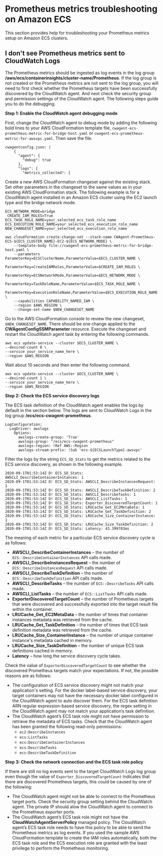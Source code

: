 # Prometheus metrics troubleshooting on Amazon ECS<a name="ContainerInsights-Prometheus-troubleshooting-ECS"></a>

This section provides help for troubleshooting your Prometheus metrics setup on Amazon ECS clusters\. 

## I don't see Prometheus metrics sent to CloudWatch Logs<a name="ContainerInsights-Prometheus-troubleshooting-ECS-nometrics"></a>

The Prometheus metrics should be ingested as log events in the log group **/aws/ecs/containerinsights/cluster\-name/Prometheus**\. If the log group is not created or the Prometheus metrics are not sent to the log group, you will need to first check whether the Prometheus targets have been successfully discovered by the CloudWatch agent\. And next check the security group and permission settings of the CloudWatch agent\. The following steps guide you to do the debugging\.

**Step 1: Enable the CloudWatch agent debugging mode**

First, change the CloudWatch agent to debug mode by adding the following bold lines to your AWS CloudFormation template file, `cwagent-ecs-prometheus-metric-for-bridge-host.yaml` or `cwagent-ecs-prometheus-metric-for-awsvpc.yaml`\. Then save the file\.

```
cwagentconfig.json: |
    {
      "agent": {
        "debug": true
      },
      "logs": {
        "metrics_collected": {
```

Create a new AWS CloudFormation changeset against the existing stack\. Set other parameters in the changeset to the same values as in your existing AWS CloudFormation stack\. The following example is for a CloudWatch agent installed in an Amazon ECS cluster using the EC2 launch type and the bridge network mode\.

```
ECS_NETWORK_MODE=bridge
 CREATE_IAM_ROLES=True
ECS_TASK_ROLE_NAME=your_selected_ecs_task_role_name
ECS_EXECUTION_ROLE_NAME=your_selected_ecs_execution_role_name
NEW_CHANGESET_NAME=your_selected_ecs_execution_role_name

aws cloudformation create-change-set --stack-name CWAgent-Prometheus-ECS-${ECS_CLUSTER_NAME}-EC2-${ECS_NETWORK_MODE} \
    --template-body file://cwagent-ecs-prometheus-metric-for-bridge-host.yaml \
    --parameters ParameterKey=ECSClusterName,ParameterValue=$ECS_CLUSTER_NAME \
                 ParameterKey=CreateIAMRoles,ParameterValue=$CREATE_IAM_ROLES \
                 ParameterKey=ECSNetworkMode,ParameterValue=$ECS_NETWORK_MODE \
                 ParameterKey=TaskRoleName,ParameterValue=$ECS_TASK_ROLE_NAME \
                 ParameterKey=ExecutionRoleName,ParameterValue=$ECS_EXECUTION_ROLE_NAME \
    --capabilities CAPABILITY_NAMED_IAM \
    --region $AWS_REGION \
    --change-set-name $NEW_CHANGESET_NAME
```

Go to the AWS CloudFormation console to review the new changeset, `$NEW_CHANGESET_NAME`\. There should be one change applied to the **CWAgentConfigSSMParameter** resource\. Execute the changeset and restart the CloudWatch agent task by entering the following commands\.

```
aws ecs update-service --cluster $ECS_CLUSTER_NAME \
--desired-count 0 \
--service your_service_name_here \
--region $AWS_REGION
```

Wait about 10 seconds and then enter the following command\.

```
aws ecs update-service --cluster $ECS_CLUSTER_NAME \
--desired-count 1 \
--service your_service_name_here \
--region $AWS_REGION
```

**Step 2: Check the ECS service discovery logs**

The ECS task definition of the CloudWatch agent enables the logs by default in the section below\. The logs are sent to CloudWatch Logs in the log group **/ecs/ecs\-cwagent\-prometheus**\.

```
LogConfiguration:
  LogDriver: awslogs
    Options:
      awslogs-create-group: 'True'
      awslogs-group: "/ecs/ecs-cwagent-prometheus"
      awslogs-region: !Ref AWS::Region
      awslogs-stream-prefix: !Sub 'ecs-${ECSLaunchType}-awsvpc'
```

Filter the logs by the string `ECS_SD_Stats` to get the metrics related to the ECS service discovery, as shown in the following example\.

```
2020-09-1T01:53:14Z D! ECS_SD_Stats: AWSCLI_DescribeContainerInstances: 1
2020-09-1T01:53:14Z D! ECS_SD_Stats: AWSCLI_DescribeInstancesRequest: 1
2020-09-1T01:53:14Z D! ECS_SD_Stats: AWSCLI_DescribeTaskDefinition: 2
2020-09-1T01:53:14Z D! ECS_SD_Stats: AWSCLI_DescribeTasks: 1
2020-09-1T01:53:14Z D! ECS_SD_Stats: AWSCLI_ListTasks: 1
2020-09-1T01:53:14Z D! ECS_SD_Stats: Exporter_DiscoveredTargetCount: 1
2020-09-1T01:53:14Z D! ECS_SD_Stats: LRUCache_Get_EC2MetaData: 1
2020-09-1T01:53:14Z D! ECS_SD_Stats: LRUCache_Get_TaskDefinition: 2
2020-09-1T01:53:14Z D! ECS_SD_Stats: LRUCache_Size_ContainerInstance: 1
2020-09-1T01:53:14Z D! ECS_SD_Stats: LRUCache_Size_TaskDefinition: 2
2020-09-1T01:53:14Z D! ECS_SD_Stats: Latency: 43.399783ms
```

The meaning of each metric for a particular ECS service discovery cycle is as follows:
+ **AWSCLI\_DescribeContainerInstances** – the number of `ECS::DescribeContainerInstances` API calls made\.
+ **AWSCLI\_DescribeInstancesRequest** – the number of `ECS::DescribeInstancesRequest` API calls made\.
+ **AWSCLI\_DescribeTaskDefinition** – the number of `ECS::DescribeTaskDefinition` API calls made\.
+ **AWSCLI\_DescribeTasks** – the number of `ECS::DescribeTasks` API calls made\.
+ **AWSCLI\_ListTasks** – the number of `ECS::ListTasks` API calls made\.
+ **ExporterDiscoveredTargetCount** – the number of Prometheus targets that were discovered and successfully exported into the target result file within the container\.
+ **LRUCache\_Get\_EC2MetaData** – the number of times that container instances metadata was retrieved from the cache\.
+ **LRUCache\_Get\_TaskDefinition** – the number of times that ECS task definition metadata was retrieved from the cache\.
+ **LRUCache\_Size\_ContainerInstance** – the number of unique container instance's metadata cached in memory\.
+ **LRUCache\_Size\_TaskDefinition** – the number of unique ECS task definitions cached in memory\.
+ **Latency** – how long the service discovery cycle takes\.

Check the value of `ExporterDiscoveredTargetCount` to see whether the discovered Prometheus targets match your expectations\. If not, the possible reasons are as follows:
+ The configuration of ECS service discovery might not match your application's setting\. For the docker label\-based service discovery, your target containers may not have the necessary docker label configured in the CloudWatch agent to auto discover them\. For the ECS task definition ARN regular expression\-based service discovery, the regex setting in the CloudWatch agent may not match your application’s task definition\. 
+ The CloudWatch agent’s ECS task role might not have permission to retrieve the metadata of ECS tasks\. Check that the CloudWatch agent has been granted the following read\-only permissions:
  + `ec2:DescribeInstances`
  + `ecs:ListTasks`
  + `ecs:DescribeContainerInstances`
  + `ecs:DescribeTasks`
  + `ecs:DescribeTaskDefinition`

**Step 3: Check the network connection and the ECS task role policy**

If there are still no log events sent to the target CloudWatch Logs log group even though the value of `Exporter_DiscoveredTargetCount` indicates that there are discovered Prometheus targets, this could be caused by one of the following:
+ The CloudWatch agent might not be able to connect to the Prometheus target ports\. Check the security group setting behind the CloudWatch agent\. The private IP should alow the CloudWatch agent to connect to the Prometheus exporter ports\. 
+ The CloudWatch agent’s ECS task role might not have the **CloudWatchAgentServerPolicy** managed policy\. The CloudWatch agent’s ECS task role needs to have this policy to be able to send the Prometheus metrics as log events\. If you used the sample AWS CloudFormation template to create the IAM roles automatically, both the ECS task role and the ECS execution role are granted with the least privilege to perform the Prometheus monitoring\. 